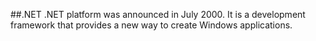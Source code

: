 ##.NET
.NET platform was announced in July 2000. It is a development framework that provides a new way to create Windows applications.
